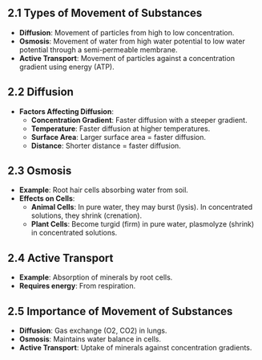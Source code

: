 ## 2.1 Types of Movement of Substances
- **Diffusion**: Movement of particles from high to low concentration.
- **Osmosis**: Movement of water from high water potential to low water potential through a semi-permeable membrane.
- **Active Transport**: Movement of particles against a concentration gradient using energy (ATP).
## 2.2 Diffusion
- **Factors Affecting Diffusion**:
  - **Concentration Gradient**: Faster diffusion with a steeper gradient.
  - **Temperature**: Faster diffusion at higher temperatures.
  - **Surface Area**: Larger surface area = faster diffusion.
  - **Distance**: Shorter distance = faster diffusion.
## 2.3 Osmosis
- **Example**: Root hair cells absorbing water from soil.
- **Effects on Cells**:
  - **Animal Cells**: In pure water, they may burst (lysis). In concentrated solutions, they shrink (crenation).
  - **Plant Cells**: Become turgid (firm) in pure water, plasmolyze (shrink) in concentrated solutions.
## 2.4 Active Transport
- **Example**: Absorption of minerals by root cells.
- **Requires energy**: From respiration.
## 2.5 Importance of Movement of Substances
- **Diffusion**: Gas exchange (O2, CO2) in lungs.
- **Osmosis**: Maintains water balance in cells.
- **Active Transport**: Uptake of minerals against concentration gradients.
